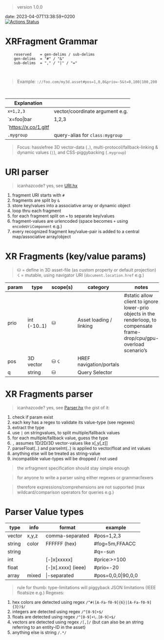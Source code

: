 
<link rel="stylesheet" href="style.css"/>
<link href="https://fonts.cdnfonts.com/css/montserrat" rel="stylesheet"/>

> version 1.0.0

date: 2023-04-07T13:38:59+0200<br>
[![Actions Status](https://github.com/coderofsalvation/xrfragment/workflows/test/badge.svg)](https://github.com/coderofsalvation/xrfragment/actions)

# XRFragment Grammar 

```
    reserved    = gen-delims / sub-delims
    gen-delims  = "#" / "&"                      
    sub-delims  = "," / "|" / "="
```
<br>

> Example: `://foo.com/my3d.asset#pos=1,0,0&prio=-5&t=0,100|100,200`

<br>

| Explanation | |
|-|-|
| `x=1,2,3` | vector/coordinate argument e.g. |
| `x=foo\|bar|1,2,3|1.0` | the `\|` character is used for:<br>1.specifying `n` arguments for xrfragment `x`<br>2. roundrobin of values (in case provided arguments exceeds `n` of `x` for #1) when triggered by browser URI (clicking `href` e.g.)|
| `https://x.co/1.gltf||xyz://x.co/1.gltf` | multi-protocol/fallback urls  |
| `.mygroup` | query-alias for `class:mygroup` |

> Focus: hasslefree 3D vector-data (`,`), multi-protocol/fallback-linking & dynamic values (`|`), and CSS-piggybacking (`.mygroup`) 

# URI parser
> icanhazcode? yes, see [URI.hx](https://github.com/coderofsalvation/xrfragment/blob/main/src/xrfragment/URI.hx)

1. fragment URI starts with `#`
1. fragments are split by `&`
1. store key/values into a associative array or dynamic object
1. loop thru each fragment
1. for each fragment split on `=` to separate key/values 
1. fragment-values are urlencoded (space becomes `+` using `encodeUriComponent` e.g.)
1. every recognized fragment key/value-pair is added to a central map/associative array/object

# XR Fragments (key/value params)

> ⛁ = define in 3D asset-file (as custom property or default projection)<br>
> ☇ = mutable, using navigator URI (`document.location.href` e.g.)<br>

| param   | type          | scope(s) | category          | notes                            |
|---------|---------------|-------|--------------------|---------------------------------|
| prio    | int (-10..1)  | ⛁     | Asset loading / linking | \#static allow client to ignore lower-prio objects in the renderloop, to compensate frame-drop/cpu/gpu-overload scenario’s |
| pos     | 3D vector     | ⛁ ☇   |HREF navigation/portals |  |
| q       | string        | ⛁     |Query Selector |  |


# XR Fragments parser

> icanhazcode? yes, see [Parser.hx](https://github.com/coderofsalvation/xrfragment/blob/main/src/xrfragment/Parser.hx)
the gist of it:

1. check if param exist
1. each key has a regex to validate its value-type (see regexes) 
1. extract the type
1. use `|` on stringvalues, to split multiple/fallback values
1. for each multiple/fallback value, guess the type
1. `,` assumes 1D/2D/3D vector-values like x[,y[,z]]
1. parseFloat(..) and parseInt(..) is applied to vector/float and int values 
1. anything else will be treated as string-value 
1. incompatible value-types will be dropped / not used


> the xrfragment specification should stay simple enough

> for anyone to write a parser using either regexes or grammar/lexers

> therefore expressions/comprehensions are not supported (max wildcard/comparison operators for queries e.g.)

# Parser Value types

| type | info | format | example                          |
|------|------|--------|----------------------------------|
|vector| x,y,z| comma-separated    | #pos=1,2,3           |
|string| color| FFFFFF (hex)      | #fog=5m,FFAACC        |
|string|      |                   | #q=-sun               |
|int   |      | [-]x[xxxxx]       | #price:>=100          |
|float |      | [-]x[.xxxx] (ieee)| #prio=-20             |
|array | mixed| \|-separated      | #pos=0,0,0\|90,0,0    |


> rule for thumb: type-limitations will piggyback JSON limitations (IEEE floatsize e.g.)
Regexes:

1. hex colors are detected using regex `/^#([A-Fa-f0-9]{6}|[A-Fa-f0-9]{3})$/`
1. integers are detected using regex `/^[0-9]+$/`
1. floats are detected using regex `/^[0-9]+\.[0-9]+$/`
1. vectors are detected using regex `/[,]/` (but can also be an string referring to an entity-ID in the asset)
1. anything else is string  `/.*/`

